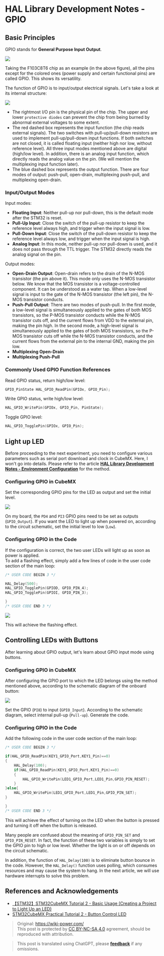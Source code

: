 # HAL Library Development Notes - GPIO

## Basic Principles

GPIO stands for **General Purpose Input Output**.

![](https://img.wiki-power.com/d/wiki-media/img/20200615205256.jpg)

Taking the F103C8T6 chip as an example (in the above figure), all the pins except for the colored ones (power supply and certain functional pins) are called GPIO. This shows its versatility.

The function of GPIO is to input/output electrical signals. Let's take a look at its internal structure:

![](https://img.wiki-power.com/d/wiki-media/img/20200615211744.jpg)

- The rightmost I/O pin is the physical pin of the chip. The upper and lower `protective diodes` can prevent the chip from being burned by abnormal external voltages to some extent.
- The red dashed box represents the input function (the chip reads external signals). The two switches with pull-up/pull-down resistors are used to implement pull-up/pull-down input functions. If both switches are not closed, it is called floating input (neither high nor low, without reference level). All three input modes mentioned above are digital (high/low level). In addition, there is an analog input function, which directly reads the analog value on the pin. (We will mention the multiplexing input function later).
- The blue dashed box represents the output function. There are four modes of output: push-pull, open-drain, multiplexing push-pull, and multiplexing open-drain.

### Input/Output Modes

Input modes:

- **Floating Input**: Neither pull-up nor pull-down, this is the default mode after the STM32 is reset.
- **Pull-Up Input**: Close the switch of the pull-up resistor to keep the reference level always high, and trigger when the input signal is low.
- **Pull-Down Input**: Close the switch of the pull-down resistor to keep the reference level always low, and trigger when the input signal is high.
- **Analog Input**: In this mode, neither pull-up nor pull-down is used, and it does not pass through the TTL trigger. The STM32 directly reads the analog signal on the pin.

Output modes:

- **Open-Drain Output**: Open-drain refers to the drain of the N-MOS transistor (the pin above it). This mode only uses the N-MOS transistor below. We know that the MOS transistor is a voltage-controlled component. It can be understood as a water tap. When a low-level signal is input to the gate of the N-MOS transistor (the left pin), the N-MOS transistor conducts.
- **Push-Pull Output**: There are two modes of push-pull. In the first mode, a low-level signal is simultaneously applied to the gates of both MOS transistors, so the P-MOS transistor conducts while the N-MOS transistor cuts off, and the current flows from VDD to the external pin, making the pin high. In the second mode, a high-level signal is simultaneously applied to the gates of both MOS transistors, so the P-MOS transistor cuts off while the N-MOS transistor conducts, and the current flows from the external pin to the internal GND, making the pin low.
- **Multiplexing Open-Drain**
- **Multiplexing Push-Pull**

### Commonly Used GPIO Function References

Read GPIO status, return high/low level:

```c
GPIO_PinState HAL_GPIO_ReadPin(GPIOx, GPIO_Pin);
```

Write GPIO status, write high/low level:

```c
HAL_GPIO_WritePin(GPIOx, GPIO_Pin, PinState);
```

Toggle GPIO level:

```c
HAL_GPIO_TogglePin(GPIOx, GPIO_Pin);
```

## Light up LED

Before proceeding to the next experiment, you need to configure various parameters such as serial port download and clock in CubeMX.
Here, I won't go into details. Please refer to the article [**HAL Library Development Notes - Environment Configuration**](https://wiki-power.com/HAL%E5%BA%93%E5%BC%80%E5%8F%91%E7%AC%94%E8%AE%B0-%E7%8E%AF%E5%A2%83%E9%85%8D%E7%BD%AE) for the method.

### Configuring GPIO in CubeMX

Set the corresponding GPIO pins for the LED as output and set the initial level.

![](https://img.wiki-power.com/d/wiki-media/img/20210205150422.png)

On my board, the `PD4` and `PI3` GPIO pins need to be set as outputs (`GPIO_Output`).
If you want the LED to light up when powered on, according to the circuit schematic, set the initial level to low (`Low`).

### Configuring GPIO in the Code

If the configuration is correct, the two user LEDs will light up as soon as power is applied.  
To add a flashing effect, simply add a few lines of code in the user code section of the main loop:

```c title="main.c"
/* USER CODE BEGIN 3 */

HAL_Delay(500);
HAL_GPIO_TogglePin(GPIOD, GPIO_PIN_4);
HAL_GPIO_TogglePin(GPIOI, GPIO_PIN_3);

}
/* USER CODE END 3 */
```

![](https://img.wiki-power.com/d/wiki-media/img/20210205151322.png)

This will achieve the flashing effect.

## Controlling LEDs with Buttons

After learning about GPIO output, let's learn about GPIO input mode using buttons.

### Configuring GPIO in CubeMX

After configuring the GPIO port to which the LED belongs using the method mentioned above, according to the schematic diagram of the onboard button:

![](https://img.wiki-power.com/d/wiki-media/img/20210205150422.png)

Set the GPIO (`PI8`) to input (`GPIO_Input`). According to the schematic diagram, select internal pull-up (`Pull-up`). Generate the code.

### Configuring GPIO in the Code

Add the following code in the user code section of the main loop:

```c title="main.c"
/* USER CODE BEGIN 3 */

if(HAL_GPIO_ReadPin(KEY1_GPIO_Port,KEY1_Pin)==0)
{
	HAL_Delay(100);
	if(HAL_GPIO_ReadPin(KEY1_GPIO_Port,KEY1_Pin)==0)
	{
		HAL_GPIO_WritePin(LED1_GPIO_Port,LED1_Pin,GPIO_PIN_RESET);
	}
}else{
	HAL_GPIO_WritePin(LED1_GPIO_Port,LED1_Pin,GPIO_PIN_SET);
}

}
/* USER CODE END 3 */
```

This will achieve the effect of turning on the LED when the button is pressed and turning it off when the button is released.

Many people are confused about the meaning of `GPIO_PIN_SET` and `GPIO_PIN_RESET`. In fact, the function of these two variables is simply to set the GPIO pin to high or low level. Whether the light is on or off depends on the circuit schematic.

In addition, the function of `HAL_Delay(100)` is to eliminate button bounce in the code. However, the `HAL_Delay()` function uses polling, which consumes resources and may cause the system to hang. In the next article, we will use hardware interrupts to solve this problem.

## References and Acknowledgements

- [【STM32】STM32CubeMX Tutorial 2 - Basic Usage (Creating a Project to Light Up an LED)](https://blog.csdn.net/as480133937/article/details/98947162)
- [STM32CubeMX Practical Tutorial 2 - Button Control LED](https://blog.csdn.net/weixin_43892323/article/details/104343933)

> Original: <https://wiki-power.com/>  
> This post is protected by [CC BY-NC-SA 4.0](https://creativecommons.org/licenses/by/4.0/deed.en) agreement, should be reproduced with attribution.

> This post is translated using ChatGPT, please [**feedback**](https://github.com/linyuxuanlin/Wiki_MkDocs/issues/new) if any omissions.